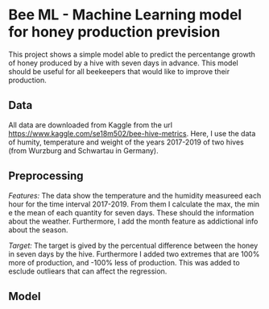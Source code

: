 # Bee ML - Machine Learning model for honey production prevision

This project shows a simple model able to predict the percentange growth of honey produced by a hive with seven days in advance. This model should be useful for all beekeepers that would like to improve their production.

## Data 
All data are downloaded from Kaggle from the url https://www.kaggle.com/se18m502/bee-hive-metrics. Here, I use the data of humity, temperature and weight of the years 2017-2019 of two hives (from Wurzburg and Schwartau in Germany).

## Preprocessing

*Features:* The data show the temperature and the humidity measureed each hour for the time interval 2017-2019. From them I calculate the max, the min e the mean of each quantity for seven days. These should the information about the weather. Furthermore, I add the month feature as addictional info about the season. 

*Target:* The target is gived by the percentual difference between the honey in seven days by the hive. Furthermore I added two extremes that are 100% more of production, and -100% less of production. This was added to esclude outliears that can affect the regression.

## Model


